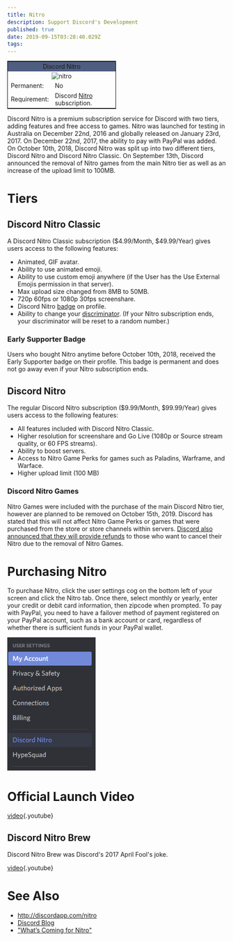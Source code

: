 ```yaml
---
title: Nitro
description: Support Discord's Development
published: true
date: 2019-09-15T03:28:40.029Z
tags: 
---
```


<table style="width:250px; border:1px solid black; float:center">
<tr>
<td colspan="2" style="background-color:#4F5D7F; text-align:center">Discord Nitro</td>
</tr>
<tr>
<td colspan="2" style="text-align:center"><img src="https://cdn.discordapp.com/emojis/340386793075769345.png?v=1" alt="nitro"></td>
</tr>
<tr>
<td>Permanent:</td>
<td>No</td>
</tr>
<tr>
<td>Requirement:</td>
<td>Discord <a href="https://discordia.me/Nitro">Nitro</a> subscription.</td>
</tr>
</table> 

Discord Nitro is a premium subscription service for Discord with two tiers, adding features and free access to games. Nitro was launched for testing in Australia on December 22nd, 2016 and globally released on January 23rd, 2017. On December 22nd, 2017, the ability to pay with PayPal was added. On October 10th, 2018, Discord Nitro was split up into two different tiers, Discord Nitro and Discord Nitro Classic. On September 13th, Discord announced the removal of Nitro games from the main Nitro tier as well as an increase of the upload limit to 100MB.

# Tiers

## Discord Nitro Classic
A Discord Nitro Classic subscription ($4.99/Month, $49.99/Year) gives users access to the following features:

* Animated, GIF avatar.
* Ability to use animated emoji.
* Ability to use custom emoji anywhere (if the User has the Use External Emojis permission in that server).
* Max upload size changed from 8MB to 50MB.
* 720p 60fps or 1080p 30fps screenshare.
* Discord Nitro [badge](/badges) on profile.
* Ability to change your [discriminator](/discord-tag). (If your Nitro subscription ends, your discriminator will be reset to a random number.)

### Early Supporter Badge

Users who bought Nitro anytime before October 10th, 2018, received the Early Supporter badge on their profile. This badge is permanent and does not go away even if your Nitro subscription ends.

## Discord Nitro 
The regular Discord Nitro subscription ($9.99/Month, $99.99/Year) gives users access to the following features:

* All features included with Discord Nitro Classic.
* Higher resolution for screenshare and Go Live (1080p or Source stream quality, or 60 FPS streams).
* Ability to boost servers.
* Access to Nitro Game Perks for games such as Paladins, Warframe, and Warface.
* Higher upload limit (100 MB)

### Discord Nitro Games

Nitro Games were included with the purchase of the main Discord Nitro tier, however are planned to be removed on October 15th, 2019. Discord has stated that this will not affect Nitro Game Perks or games that were purchased from the store or store channels within servers. [Discord also announced that they will provide refunds](https://blog.discordapp.com/whats-coming-for-nitro-a732ddc4b5b1) to those who want to cancel their Nitro due to the removal of Nitro Games.


# Purchasing Nitro
To purchase Nitro, click the user settings cog on the bottom left of your screen and click the Nitro tab. Once there, select monthly or yearly, enter your credit or debit card information, then zipcode when prompted. To pay with PayPal, you need to have a failover method of payment registered on your PayPal account, such as a bank account or card, regardless of whether there is sufficient funds in your PayPal wallet.

![User Settings/Nitro](/uploads/7138-b-7-1.png "User Settings/Nitro")
# Official Launch Video

[video](https://www.youtube.com/watch?v=psIIWROIvtM){.youtube}

## Discord Nitro Brew
Discord Nitro Brew was Discord's 2017 April Fool's joke.

[video](https://www.youtube.com/watch?v=9Z4GW6Vd6NI){.youtube}


# See Also
* http://discordapp.com/nitro
* [Discord Blog](https://blog.discordapp.com/)
* ["What’s Coming for Nitro"](https://blog.discordapp.com/whats-coming-for-nitro-a732ddc4b5b1)